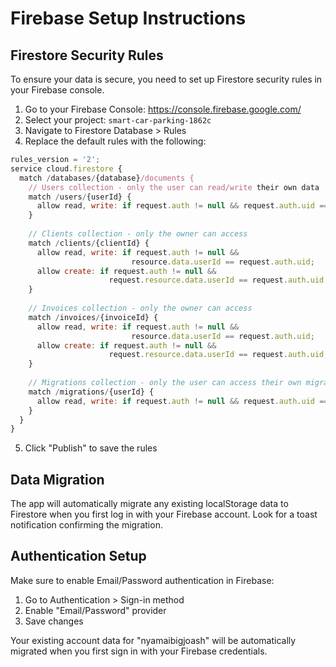 # Firebase Setup Instructions

## Firestore Security Rules

To ensure your data is secure, you need to set up Firestore security rules in your Firebase console.

1. Go to your Firebase Console: https://console.firebase.google.com/
2. Select your project: `smart-car-parking-1862c`
3. Navigate to Firestore Database > Rules
4. Replace the default rules with the following:

```javascript
rules_version = '2';
service cloud.firestore {
  match /databases/{database}/documents {
    // Users collection - only the user can read/write their own data
    match /users/{userId} {
      allow read, write: if request.auth != null && request.auth.uid == userId;
    }
    
    // Clients collection - only the owner can access
    match /clients/{clientId} {
      allow read, write: if request.auth != null && 
                           resource.data.userId == request.auth.uid;
      allow create: if request.auth != null && 
                      request.resource.data.userId == request.auth.uid;
    }
    
    // Invoices collection - only the owner can access
    match /invoices/{invoiceId} {
      allow read, write: if request.auth != null && 
                           resource.data.userId == request.auth.uid;
      allow create: if request.auth != null && 
                      request.resource.data.userId == request.auth.uid;
    }
    
    // Migrations collection - only the user can access their own migration status
    match /migrations/{userId} {
      allow read, write: if request.auth != null && request.auth.uid == userId;
    }
  }
}
```

5. Click "Publish" to save the rules

## Data Migration

The app will automatically migrate any existing localStorage data to Firestore when you first log in with your Firebase account. Look for a toast notification confirming the migration.

## Authentication Setup

Make sure to enable Email/Password authentication in Firebase:

1. Go to Authentication > Sign-in method
2. Enable "Email/Password" provider
3. Save changes

Your existing account data for "nyamaibigjoash" will be automatically migrated when you first sign in with your Firebase credentials.
